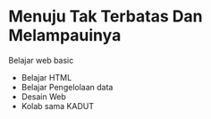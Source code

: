 # Menuju Tak Terbatas Dan Melampauinya
Belajar web basic
 - Belajar HTML
 - Belajar Pengelolaan data
 - Desain Web
 - Kolab sama KADUT
